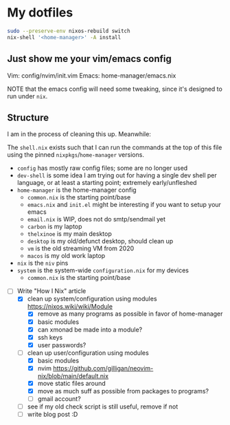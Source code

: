 # My dotfiles

```sh
sudo --preserve-env nixos-rebuild switch
nix-shell '<home-manager>' -A install
```

## Just show me your vim/emacs config

Vim: config/nvim/init.vim
Emacs: home-manager/emacs.nix


NOTE that the emacs config will need some tweaking, since it's designed
to run under `nix`.

## Structure

I am in the process of cleaning this up. Meanwhile:

The `shell.nix` exists such that I can run the commands at the top of this
file using the pinned `nixpkgs`/`home-manager` versions.

- `config` has mostly raw config files; some are no longer used
- `dev-shell` is some idea I am trying out for having a single dev shell per language, or at least a starting point; extremely early/unfleshed
- `home-manager` is the home-manager config
  - `common.nix` is the starting point/base
  - `emacs.nix` and `init.el` might be interesting if you want to setup your emacs
  - `email.nix` is WIP, does not do smtp/sendmail yet
  - `carbon` is my laptop
  - `thelxinoe` is my main desktop
  - `desktop` is my old/defunct desktop, should clean up
  - `vm` is the old streaming VM from 2020
  - `macos` is my old work laptop
- `nix` is the `niv` pins
- `system` is the system-wide `configuration.nix` for my devices
  - `common.nix` is the starting point/base

- [ ] Write "How I Nix" article
  - [x] clean up system/configuration using modules https://nixos.wiki/wiki/Module
    - [x] remove as many programs as possible in favor of home-manager
	- [x] basic modules
    - [x] can xmonad be made into a module?
    - [x] ssh keys
    - [x] user passwords?
  - [ ] clean up user/configuration using modules
    - [x] basic modules
    - [x] nvim https://github.com/gilligan/neovim-nix/blob/main/default.nix
	- [x] move static files around
    - [x] move as much suff as possible from packages to programs?
    - [ ] gmail account?
  - [ ] see if my old check script is still useful, remove if not
  - [ ] write blog post :D
